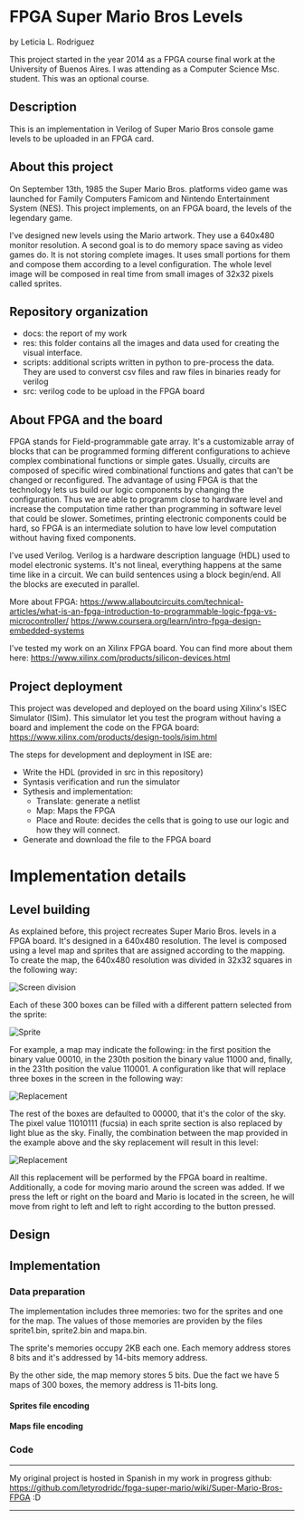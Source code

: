 # FPGA Super Mario Bros Levels

by Leticia L. Rodriguez

This project started in the year 2014 as a FPGA course final work at the University of Buenos Aires. I was attending as a Computer Science Msc. student. This was an optional course.

Description
-----------
This is an implementation in Verilog of Super Mario Bros console game levels to be uploaded in an FPGA card.

About this project
------------------
On September 13th, 1985 the Super Mario Bros. platforms video game was launched for Family Computers Famicom and Nintendo Entertainment System (NES). This project implements, on an FPGA board, the levels of the legendary game.

I've designed new levels using the Mario artwork. They use a 640x480 monitor resolution. A second goal is to do memory space saving as video games do. It is not storing complete images. It uses small portions for them and compose them according to a level configuration. The whole level image will be composed in real time from small images of 32x32 pixels called sprites.

Repository organization
-----------------------
* docs: the report of my work
* res: this folder contains all the images and data used for creating the visual interface.
* scripts: additional scripts written in python to pre-process the data. They are used to converst csv files and raw files in binaries ready for verilog
* src: verilog code to be upload in the FPGA board

About FPGA and the board
-------------------------
FPGA stands for Field-programmable gate array. It's a customizable array of blocks that can be programmed forming different configurations to achieve complex combinational functions or simple gates. Usually, circuits are composed of specific wired combinational functions and gates that can't be changed or reconfigured. The advantage of using FPGA is that the technology lets us build our logic components by changing the configuration. Thus we are able to programm close to hardware level and increase the computation time rather than programming in software level that could be slower. Sometimes, printing electronic components could be hard, so FPGA is an intermediate solution to have low level computation without having fixed components.

I've used Verilog. Verilog is a hardware description language (HDL) used to model electronic systems. It's not lineal, everything happens at the same time like in a circuit. We can build sentences using a block begin/end. All the blocks are executed in parallel.

More about FPGA:
https://www.allaboutcircuits.com/technical-articles/what-is-an-fpga-introduction-to-programmable-logic-fpga-vs-microcontroller/
https://www.coursera.org/learn/intro-fpga-design-embedded-systems

I've tested my work on an Xilinx FPGA board. You can find more about them here:
https://www.xilinx.com/products/silicon-devices.html


Project deployment
-------------------
This project was developed and deployed on the board using Xilinx's ISEC Simulator (ISim). This simulator let you test the program without having a board and implement the code on the FPGA board:
https://www.xilinx.com/products/design-tools/isim.html

The steps for development and deployment in ISE are:
* Write the HDL (provided in src in this repository)
* Syntasis verification and run the simulator
* Sythesis and implementation:
	* Translate: generate a netlist
	* Map: Maps the FPGA
	* Place and Route: decides the cells that is going to use our logic and how they will connect.
* Generate and download the file to the FPGA board


# Implementation details

## Level building

As explained before, this project recreates Super Mario Bros. levels in a FPGA board. It's designed in a 640x480 resolution. The level is composed using a level map and sprites that are assigned according to the mapping. To create the map, the 640x480 resolution was divided in 32x32 squares in the following way:

![Screen division](https://raw.githubusercontent.com/letyrodri/fpga-super-mario/master/imgs/screen.png)

Each of these 300 boxes can be filled with a different pattern selected from the sprite:

![Sprite](https://raw.githubusercontent.com/letyrodri/fpga-super-mario/master/imgs/sprites.jpeg)

For example, a map may indicate the following: in the first position the binary value 00010, in the 230th position the binary value 11000 and, finally, in the 231th position the value 110001. A configuration like that will replace three boxes in the screen in the following way:

![Replacement](https://raw.githubusercontent.com/letyrodri/fpga-super-mario/master/imgs/replace.jpeg)

The rest of the boxes are defaulted to 00000, that it's the color of the sky. The pixel value 11010111 (fucsia) in each sprite section is also replaced by light blue as the sky. Finally, the combination between the map provided in the example above and the sky replacement will result in this level:

![Replacement](https://raw.githubusercontent.com/letyrodri/fpga-super-mario/master/imgs/bluereplace.jpeg)

All this replacement will be performed by the FPGA board in realtime. Additionally, a code for moving mario around the screen was added. If we press the left or right on the board and Mario is located in the screen, he will move from right to left and left to right according to the button pressed.

## Design

#### 

#####
#####

## Implementation

### Data preparation

The implementation includes three memories: two for the sprites and one for the map. The values of those memories are providen by the files sprite1.bin, sprite2.bin and mapa.bin.

The sprite's memories occupy 2KB each one. Each memory address stores 8 bits and it's addressed by 14-bits memory address.

By the other side, the map memory stores 5 bits. Due the fact we have 5 maps of 300 boxes, the memory address is 11-bits long. 

#### Sprites file encoding
#### Maps file encoding

### Code




************
My original project is hosted in Spanish in my work in progress github: https://github.com/letyrodridc/fpga-super-mario/wiki/Super-Mario-Bros-FPGA
:D
************



